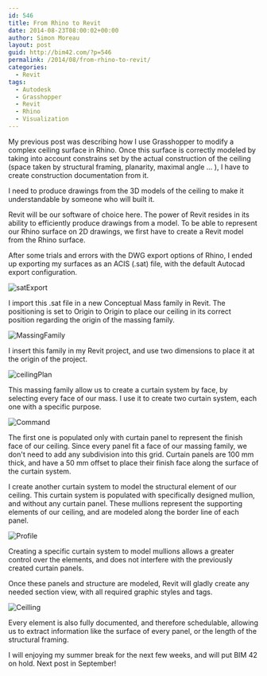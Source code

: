 ```yaml
---
id: 546
title: From Rhino to Revit
date: 2014-08-23T08:00:02+00:00
author: Simon Moreau
layout: post
guid: http://bim42.com/?p=546
permalink: /2014/08/from-rhino-to-revit/
categories:
  - Revit
tags:
  - Autodesk
  - Grasshopper
  - Revit
  - Rhino
  - Visualization
---
```

My previous post was describing how I use Grasshopper to modify a complex ceiling surface in Rhino. Once this surface is correctly modeled by taking into account constrains set by the actual construction of the ceiling (space taken by structural framing, planarity, maximal angle ... ), I have to create construction documentation from it.

I need to produce drawings from the 3D models of the ceiling to make it understandable by someone who will built it.

Revit will be our software of choice here. The power of Revit resides in its ability to efficiently produce drawings from a model. To be able to represent our Rhino surface on 2D drawings, we first have to create a Revit model from the Rhino surface.

After some trials and errors with the DWG export options of Rhino, I ended up exporting my surfaces as an ACIS (.sat) file, with the default Autocad export configuration.

![satExport](http://bim42.com/wp-content/uploads/2014/08/satExport.png)

I import this .sat file in a new Conceptual Mass family in Revit. The positioning is set to Origin to Origin to place our ceiling in its correct position regarding the origin of the massing family.

![MassingFamily](http://bim42.com/wp-content/uploads/2014/08/MassingFamily.png)

I insert this family in my Revit project, and use two dimensions to place it at the origin of the project.

![ceilingPlan](http://bim42.com/wp-content/uploads/2014/08/ceilingPlan.png)

This massing family allow us to create a curtain system by face, by selecting every face of our mass. I use it to create two curtain system, each one with a specific purpose.

![Command](http://bim42.com/wp-content/uploads/2014/08/Command.png)

The first one is populated only with curtain panel to represent the finish face of our ceiling. Since every panel fit a face of our massing family, we don't need to add any subdivision into this grid. Curtain panels are 100 mm thick, and have a 50 mm offset to place their finish face along the surface of the curtain system.

I create another curtain system to model the structural element of our ceiling. This curtain system is populated with specifically designed mullion, and without any curtain panel. These mullions represent the supporting elements of our ceiling, and are modeled along the border line of each panel.

![Profile](http://bim42.com/wp-content/uploads/2014/08/Profile.png)

Creating a specific curtain system to model mullions allows a greater control over the elements, and does not interfere with the previously created curtain panels.

Once these panels and structure are modeled, Revit will gladly create any needed section view, with all required graphic styles and tags.

![Ceilling](http://bim42.com/wp-content/uploads/2014/08/Ceilling.png)

Every element is also fully documented, and therefore schedulable, allowing us to extract information like the surface of every panel, or the length of the structural framing.

I will enjoying my summer break for the next few weeks, and will put BIM 42 on hold. Next post in September!